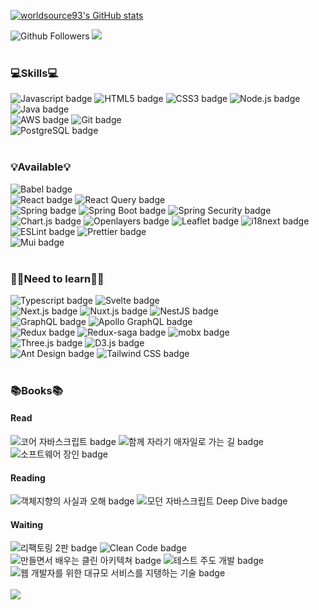 [![worldsource93's GitHub stats](https://github-readme-stats.vercel.app/api?username=worldsource93&show_icons=true&theme=dracula)](https://github.com/anuraghazra/github-readme-stats)

<div>
  <img src="https://img.shields.io/github/followers/worldsource93?style=social" alt="Github Followers" />
  <a href="https://hits.seeyoufarm.com"><img src="https://hits.seeyoufarm.com/api/count/incr/badge.svg?url=https%3A%2F%2Fgithub.com%2Fworldsource93&count_bg=%2379C83D&title_bg=%23555555&icon=&icon_color=%23E7E7E7&title=hits&edge_flat=false"/></a>
</div>

<br />

### 💻Skills💻

<div>
  <img src="https://img.shields.io/badge/Javascript-yellow?style=flat-square&logo=JavaScript&logoColor=white" alt="Javascript badge" />
  <img src="https://img.shields.io/badge/HTML5-E34F26?style=flat-square&logo=HTML5&logoColor=white" alt="HTML5 badge" />
  <img src="https://img.shields.io/badge/CSS3-037ef3?style=flat-square&logo=CSS3&logoColor=white" alt="CSS3 badge" />
  <img src="https://img.shields.io/badge/Node.js-339933?style=flat-square&logo=Java&logoColor=white" alt="Node.js badge" />
  <img src="https://img.shields.io/badge/Java-007396?style=flat-square&logo=Java&logoColor=white" alt="Java badge" />
  <br/>
  <img src="https://img.shields.io/badge/AWS-232F3E?style=flat-square&logo=Amazon%20AWS&logoColor=white" alt="AWS badge" />
  <img src="https://img.shields.io/badge/Github-181717?style=flat-square&logo=Github&logoColor=white" alt="Git badge" />
  <br/>
  <img src="https://img.shields.io/badge/PostgreSQL-4169E1?style=flat-square&logo=PostgreSQL&logoColor=white" alt="PostgreSQL badge" />
</div>

<br />

### 💡Available💡
<div>
  <img src="https://img.shields.io/badge/Babel-F9DC3E?style=flat-square&logo=Babel&logoColor=white" alt="Babel badge" />
  <br />
  <img src="https://img.shields.io/badge/React-61DAFB?style=flat-square&logo=React&logoColor=white" alt="React badge" />
  <img src="https://img.shields.io/badge/React Query-FF4154?style=flat-square&logo=React Query&logoColor=white" alt="React Query badge" />
  <br/>
  <img src="https://img.shields.io/badge/Spring-6DB33F?style=flat-square&logo=Spring&logoColor=white" alt="Spring badge" />
  <img src="https://img.shields.io/badge/Spring Boot-6DB33F?style=flat-square&logo=Spring Boot&logoColor=white" alt="Spring Boot badge" />
  <img src="https://img.shields.io/badge/Spring Security-6DB33F?style=flat-square&logo=Spring Security&logoColor=white" alt="Spring Security badge" />
  <br />
  <img src="https://img.shields.io/badge/Chart.js-FF6384?style=flat-square&logo=Chart.js&logoColor=white" alt="Chart.js badge" />
  <img src="https://img.shields.io/badge/Openlayers-1F6B75?style=flat-square&logo=Openlayers&logoColor=white" alt="Openlayers badge" />
  <img src="https://img.shields.io/badge/Leaflet-199900?style=flat-square&logo=Leaflet&logoColor=white" alt="Leaflet badge" />
  <img src="https://img.shields.io/badge/i18next-26A69A?style=flat-square&logo=i18next&logoColor=white" alt="i18next badge" />
  <br />
  <img src="https://img.shields.io/badge/ESLint-4B32C3?style=flat-square&logo=ESLint&logoColor=white" alt="ESLint badge" />
  <img src="https://img.shields.io/badge/Prettier-F7B93E?style=flat-square&logo=Prettier&logoColor=white" alt="Prettier badge" />
  <br />
  <img src="https://img.shields.io/badge/Mui-007FFF?style=flat-square&logo=Mui&logoColor=white" alt="Mui badge" />
</div>

<br />

### 🏃‍♂️Need to learn🏃‍♂️

<div>
  <img src="https://img.shields.io/badge/Typescript-3178C6?style=flat-square&logo=Typescript&logoColor=white" alt="Typescript badge" />
  <img src="https://img.shields.io/badge/Svelte-FF3E00?style=flat-square&logo=Svelte&logoColor=white" alt="Svelte badge" />
  <br />
  <img src="https://img.shields.io/badge/Next.js-000000?style=flat-square&logo=Next.js&logoColor=white" alt="Next.js badge" />
  <img src="https://img.shields.io/badge/Nuxt.js-00DC82?style=flat-square&logo=Nuxt.js&logoColor=white" alt="Nuxt.js badge" />
  <img src="https://img.shields.io/badge/NestJS-E0234E?style=flat-square&logo=NestJS&logoColor=white" alt="NestJS badge" />
  <br />
  <img src="https://img.shields.io/badge/GraphQL-E10098?style=flat-square&logo=GraphQL&logoColor=white" alt="GraphQL badge" />
  <img src="https://img.shields.io/badge/Apollo GraphQL-311C87?style=flat-square&logo=Apollo GraphQL&logoColor=white" alt="Apollo GraphQL badge" />
  <br />
  <img src="https://img.shields.io/badge/Redux-764ABC?style=flat-square&logo=Redux&logoColor=white" alt="Redux badge" />
  <img src="https://img.shields.io/badge/Redux_saga-999999?style=flat-square&logo=Redux-saga&logoColor=white" alt="Redux-saga badge" />
  <img src="https://img.shields.io/badge/MobX-FF9955?style=flat-square&logo=MobX&logoColor=white" alt="mobx badge" />
  <br />
  <img src="https://img.shields.io/badge/Three.js-000000?style=flat-square&logo=Three.js&logoColor=white" alt="Three.js badge" />
  <img src="https://img.shields.io/badge/D3.js-F9A03C?style=flat-square&logo=D3.js&logoColor=white" alt="D3.js badge" />
  <br />
  <img src="https://img.shields.io/badge/Ant Design-0170FE?style=flat-square&logo=Ant Design&logoColor=white" alt="Ant Design badge" />
  <img src="https://img.shields.io/badge/Tailwind CSS-06B6D4?style=flat-square&logo=Tailwind CSS&logoColor=white" alt="Tailwind CSS badge" />
</div>

<br />

### 📚Books📚

#### Read
<div>
  <img src="https://img.shields.io/badge/코어 자바스크립트-f2f6fa?style=flat-square" alt="코어 자바스크립트 badge" />
  <img src="https://img.shields.io/badge/함께 자라기 애자일로 가는 길-f2f6fa?style=flat-square" alt="함께 자라기 애자일로 가는 길 badge" />
  <img src="https://img.shields.io/badge/소프트웨어 장인-f2f6fa?style=flat-square" alt="소프트웨어 장인 badge" />
</div>

#### Reading
<div>
  <img src="https://img.shields.io/badge/객체지향의 사실과 오해-f2f6fa?style=flat-square" alt="객체지향의 사실과 오해 badge" />
  <img src="https://img.shields.io/badge/모던 자바스크립트 Deep Dive-f2f6fa?style=flat-square" alt="모던 자바스크립트 Deep Dive badge" />
</div>

#### Waiting
<div>
  <img src="https://img.shields.io/badge/리팩토링 2판-f2f6fa?style=flat-square" alt="리팩토링 2판 badge" />
  <img src="https://img.shields.io/badge/Clean Code-f2f6fa?style=flat-square" alt="Clean Code badge" />
  <img src="https://img.shields.io/badge/만들면서 배우는 클린 아키텍쳐-f2f6fa?style=flat-square" alt="만들면서 배우는 클린 아키텍쳐 badge" />
  <img src="https://img.shields.io/badge/테스트 주도 개발-f2f6fa?style=flat-square" alt="테스트 주도 개발 badge" />
  <img src="https://img.shields.io/badge/웹 개발자를 위한 대규모 서비스를 지탱하는 기술-f2f6fa?style=flat-square" alt="웹 개발자를 위한 대규모 서비스를 지탱하는 기술 badge" />
</div>

<br />

<img src="https://capsule-render.vercel.app/api?type=soft&color=01cd74&height=150&section=footer&text=root:exit&fontColor=ffffff&fontSize=40&animation=twinkling" />
